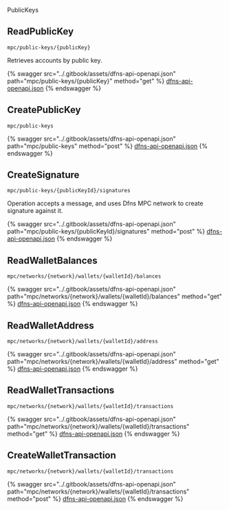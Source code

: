
  PublicKeys

  
## ReadPublicKey
`mpc/public-keys/{publicKey}`

Retrieves accounts by public key.

{% swagger src="../.gitbook/assets/dfns-api-openapi.json" path="mpc/public-keys/{publicKey}" method="get" %}
[dfns-api-openapi.json](../.gitbook/assets/dfns-api-openapi.json)
{% endswagger %}


## CreatePublicKey
`mpc/public-keys`



{% swagger src="../.gitbook/assets/dfns-api-openapi.json" path="mpc/public-keys" method="post" %}
[dfns-api-openapi.json](../.gitbook/assets/dfns-api-openapi.json)
{% endswagger %}


## CreateSignature
`mpc/public-keys/{publicKeyId}/signatures`

Operation accepts a message, and uses Dfns MPC network to create signature against it.

{% swagger src="../.gitbook/assets/dfns-api-openapi.json" path="mpc/public-keys/{publicKeyId}/signatures" method="post" %}
[dfns-api-openapi.json](../.gitbook/assets/dfns-api-openapi.json)
{% endswagger %}


## ReadWalletBalances
`mpc/networks/{network}/wallets/{walletId}/balances`



{% swagger src="../.gitbook/assets/dfns-api-openapi.json" path="mpc/networks/{network}/wallets/{walletId}/balances" method="get" %}
[dfns-api-openapi.json](../.gitbook/assets/dfns-api-openapi.json)
{% endswagger %}


## ReadWalletAddress
`mpc/networks/{network}/wallets/{walletId}/address`



{% swagger src="../.gitbook/assets/dfns-api-openapi.json" path="mpc/networks/{network}/wallets/{walletId}/address" method="get" %}
[dfns-api-openapi.json](../.gitbook/assets/dfns-api-openapi.json)
{% endswagger %}


## ReadWalletTransactions
`mpc/networks/{network}/wallets/{walletId}/transactions`



{% swagger src="../.gitbook/assets/dfns-api-openapi.json" path="mpc/networks/{network}/wallets/{walletId}/transactions" method="get" %}
[dfns-api-openapi.json](../.gitbook/assets/dfns-api-openapi.json)
{% endswagger %}


## CreateWalletTransaction
`mpc/networks/{network}/wallets/{walletId}/transactions`



{% swagger src="../.gitbook/assets/dfns-api-openapi.json" path="mpc/networks/{network}/wallets/{walletId}/transactions" method="post" %}
[dfns-api-openapi.json](../.gitbook/assets/dfns-api-openapi.json)
{% endswagger %}

  